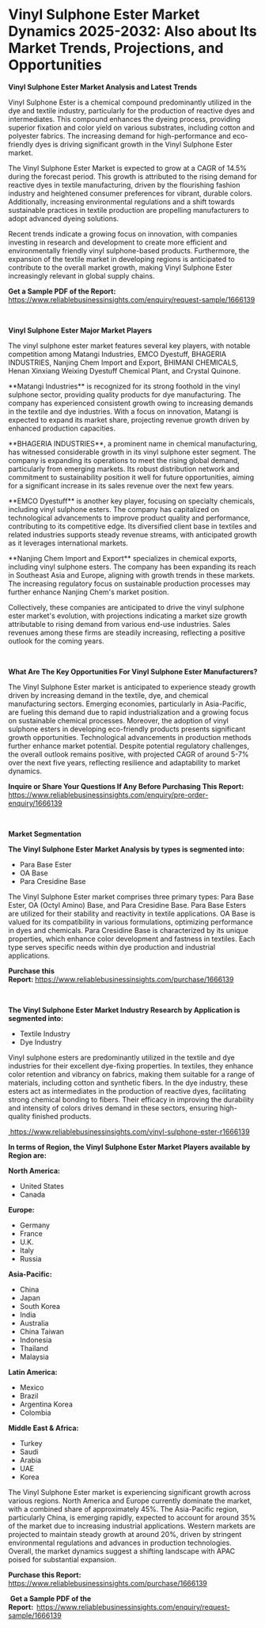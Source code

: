 <p><h1>Vinyl Sulphone Ester Market Dynamics 2025-2032: Also about Its Market Trends, Projections, and Opportunities</h1></p><p><strong>Vinyl Sulphone Ester Market Analysis and Latest Trends</strong></p>
<p><p>Vinyl Sulphone Ester is a chemical compound predominantly utilized in the dye and textile industry, particularly for the production of reactive dyes and intermediates. This compound enhances the dyeing process, providing superior fixation and color yield on various substrates, including cotton and polyester fabrics. The increasing demand for high-performance and eco-friendly dyes is driving significant growth in the Vinyl Sulphone Ester market.</p><p>The Vinyl Sulphone Ester Market is expected to grow at a CAGR of 14.5% during the forecast period. This growth is attributed to the rising demand for reactive dyes in textile manufacturing, driven by the flourishing fashion industry and heightened consumer preferences for vibrant, durable colors. Additionally, increasing environmental regulations and a shift towards sustainable practices in textile production are propelling manufacturers to adopt advanced dyeing solutions. </p><p>Recent trends indicate a growing focus on innovation, with companies investing in research and development to create more efficient and environmentally friendly vinyl sulphone-based products. Furthermore, the expansion of the textile market in developing regions is anticipated to contribute to the overall market growth, making Vinyl Sulphone Ester increasingly relevant in global supply chains.</p></p>
<p><strong>Get a Sample PDF of the Report:&nbsp;</strong> <a href="https://www.reliablebusinessinsights.com/enquiry/request-sample/1666139?utm_campaign=2876&utm_medium=2&utm_source=Github&utm_content=ia&utm_term=17042025&utm_id=vinyl-sulphone-ester">https://www.reliablebusinessinsights.com/enquiry/request-sample/1666139</a></p>
<p>&nbsp;</p>
<p><strong>Vinyl Sulphone Ester Major Market Players</strong></p>
<p><p>The vinyl sulphone ester market features several key players, with notable competition among Matangi Industries, EMCO Dyestuff, BHAGERIA INDUSTRIES, Nanjing Chem Import and Export, BHIMANI CHEMICALS, Henan Xinxiang Weixing Dyestuff Chemical Plant, and Crystal Quinone.</p><p>**Matangi Industries** is recognized for its strong foothold in the vinyl sulphone sector, providing quality products for dye manufacturing. The company has experienced consistent growth owing to increasing demands in the textile and dye industries. With a focus on innovation, Matangi is expected to expand its market share, projecting revenue growth driven by enhanced production capacities.</p><p>**BHAGERIA INDUSTRIES**, a prominent name in chemical manufacturing, has witnessed considerable growth in its vinyl sulphone ester segment. The company is expanding its operations to meet the rising global demand, particularly from emerging markets. Its robust distribution network and commitment to sustainability position it well for future opportunities, aiming for a significant increase in its sales revenue over the next few years.</p><p>**EMCO Dyestuff** is another key player, focusing on specialty chemicals, including vinyl sulphone esters. The company has capitalized on technological advancements to improve product quality and performance, contributing to its competitive edge. Its diversified client base in textiles and related industries supports steady revenue streams, with anticipated growth as it leverages international markets.</p><p>**Nanjing Chem Import and Export** specializes in chemical exports, including vinyl sulphone esters. The company has been expanding its reach in Southeast Asia and Europe, aligning with growth trends in these markets. The increasing regulatory focus on sustainable production processes may further enhance Nanjing Chem's market position.</p><p>Collectively, these companies are anticipated to drive the vinyl sulphone ester market's evolution, with projections indicating a market size growth attributable to rising demand from various end-use industries. Sales revenues among these firms are steadily increasing, reflecting a positive outlook for the coming years.</p></p>
<p>&nbsp;</p>
<p><strong>What Are The Key Opportunities For Vinyl Sulphone Ester Manufacturers?</strong></p>
<p><p>The Vinyl Sulphone Ester market is anticipated to experience steady growth driven by increasing demand in the textile, dye, and chemical manufacturing sectors. Emerging economies, particularly in Asia-Pacific, are fueling this demand due to rapid industrialization and a growing focus on sustainable chemical processes. Moreover, the adoption of vinyl sulphone esters in developing eco-friendly products presents significant growth opportunities. Technological advancements in production methods further enhance market potential. Despite potential regulatory challenges, the overall outlook remains positive, with projected CAGR of around 5-7% over the next five years, reflecting resilience and adaptability to market dynamics.</p></p>
<p><strong>Inquire or Share Your Questions If Any Before Purchasing This Report:</strong> <a href="https://www.reliablebusinessinsights.com/enquiry/pre-order-enquiry/1666139?utm_campaign=2876&utm_medium=2&utm_source=Github&utm_content=ia&utm_term=17042025&utm_id=vinyl-sulphone-ester">https://www.reliablebusinessinsights.com/enquiry/pre-order-enquiry/1666139</a></p>
<p>&nbsp;</p>
<p><strong>Market Segmentation</strong></p>
<p><strong>The Vinyl Sulphone Ester Market Analysis by types is segmented into:</strong></p>
<p><ul><li>Para Base Ester</li><li>OA Base</li><li>Para Cresidine Base</li></ul></p>
<p><p>The Vinyl Sulphone Ester market comprises three primary types: Para Base Ester, OA (Octyl Amino) Base, and Para Cresidine Base. Para Base Esters are utilized for their stability and reactivity in textile applications. OA Base is valued for its compatibility in various formulations, optimizing performance in dyes and chemicals. Para Cresidine Base is characterized by its unique properties, which enhance color development and fastness in textiles. Each type serves specific needs within dye production and industrial applications.</p></p>
<p><strong>Purchase this Report:&nbsp;</strong><a href="https://www.reliablebusinessinsights.com/purchase/1666139?utm_campaign=2876&utm_medium=2&utm_source=Github&utm_content=ia&utm_term=17042025&utm_id=vinyl-sulphone-ester">https://www.reliablebusinessinsights.com/purchase/1666139</a></p>
<p>&nbsp;</p>
<p><strong>The Vinyl Sulphone Ester Market Industry Research by Application is segmented into:</strong></p>
<p><ul><li>Textile Industry</li><li>Dye Industry</li></ul></p>
<p><p>Vinyl sulphone esters are predominantly utilized in the textile and dye industries for their excellent dye-fixing properties. In textiles, they enhance color retention and vibrancy on fabrics, making them suitable for a range of materials, including cotton and synthetic fibers. In the dye industry, these esters act as intermediates in the production of reactive dyes, facilitating strong chemical bonding to fibers. Their efficacy in improving the durability and intensity of colors drives demand in these sectors, ensuring high-quality finished products.</p></p>
<p><a href="https://www.reliablebusinessinsights.com/vinyl-sulphone-ester-r1666139?utm_campaign=2876&utm_medium=2&utm_source=Github&utm_content=ia&utm_term=17042025&utm_id=vinyl-sulphone-ester">&nbsp;https://www.reliablebusinessinsights.com/vinyl-sulphone-ester-r1666139</a></p>
<p><strong>In terms of Region, the Vinyl Sulphone Ester Market Players available by Region are:</strong></p>
<p>
    <p> <strong> North America: </strong>
        <ul>
            <li>United States</li>
            <li>Canada</li>
        </ul>
        </p> 
    <p> <strong> Europe: </strong>
        <ul>
            <li>Germany</li>
            <li>France</li>
            <li>U.K.</li>
            <li>Italy</li>
            <li>Russia</li>
        </ul>
        </p> 
    <p> <strong> Asia-Pacific: </strong>
        <ul>
            <li>China</li>
            <li>Japan</li>
            <li>South Korea</li>
            <li>India</li>
            <li>Australia</li>
            <li>China Taiwan</li>
            <li>Indonesia</li>
            <li>Thailand</li>
            <li>Malaysia</li>
        </ul>
        </p> 
    <p> <strong> Latin America: </strong>
        <ul>
            <li>Mexico</li>
            <li>Brazil</li>
            <li>Argentina Korea</li>
            <li>Colombia</li>
        </ul>
        </p> 
    <p> <strong> Middle East & Africa: </strong>
        <ul>
            <li>Turkey</li>
            <li>Saudi</li>
            <li>Arabia</li>
            <li>UAE</li>
            <li>Korea</li>
        </ul>
    </p>
    </p>
<p><p>The Vinyl Sulphone Ester market is experiencing significant growth across various regions. North America and Europe currently dominate the market, with a combined share of approximately 45%. The Asia-Pacific region, particularly China, is emerging rapidly, expected to account for around 35% of the market due to increasing industrial applications. Western markets are projected to maintain steady growth at around 20%, driven by stringent environmental regulations and advances in production technologies. Overall, the market dynamics suggest a shifting landscape with APAC poised for substantial expansion.</p></p>
<p><strong>Purchase this Report: </strong><a href="https://www.reliablebusinessinsights.com/purchase/1666139?utm_campaign=2876&utm_medium=2&utm_source=Github&utm_content=ia&utm_term=17042025&utm_id=vinyl-sulphone-ester">https://www.reliablebusinessinsights.com/purchase/1666139</a></p>
<p>&nbsp;<strong>Get a Sample PDF of the Report:&nbsp;&nbsp;</strong><a href="https://www.reliablebusinessinsights.com/enquiry/request-sample/1666139?utm_campaign=2876&utm_medium=2&utm_source=Github&utm_content=ia&utm_term=17042025&utm_id=vinyl-sulphone-ester">https://www.reliablebusinessinsights.com/enquiry/request-sample/1666139</a></p>
<p><strong></strong></p>
<p><p></p><p></p><p></p></p>